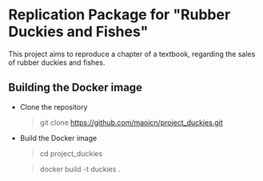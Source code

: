 # Replication Package for "Rubber Duckies and Fishes"
This project aims to reproduce a chapter of a textbook, regarding the sales of rubber duckies and fishes.

## Building the Docker image

- Clone the repository
    > git clone https://github.com/maojcn/project_duckies.git

- Build the Docker image

    > cd project_duckies

    > docker build -t duckies .